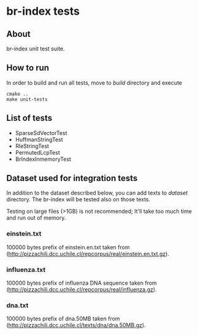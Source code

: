# br-index tests

## About

br-index unit test suite.

## How to run

In order to build and run all tests, move to *build* directory and execute
```
cmake ..
make unit-tests
```

## List of tests

- SparseSdVectorTest
- HuffmanStringTest
- RleStringTest
- PermutedLcpTest
- BrIndexInmemoryTest

## Dataset used for integration tests

In addition to the dataset described below, you can add texts to *dataset* directory.
The br-index will be tested also on those texts.

Testing on large files (>1GB) is not recommended; It'll take too much time and run out of memory.

### einstein.txt

100000 bytes prefix of einstein.en.txt taken from (http://pizzachili.dcc.uchile.cl/repcorpus/real/einstein.en.txt.gz).

### influenza.txt

100000 bytes prefix of influenza DNA sequence taken from (http://pizzachili.dcc.uchile.cl/repcorpus/real/influenza.gz).

### dna.txt

100000 bytes prefix of dna.50MB taken from (http://pizzachili.dcc.uchile.cl/texts/dna/dna.50MB.gz).